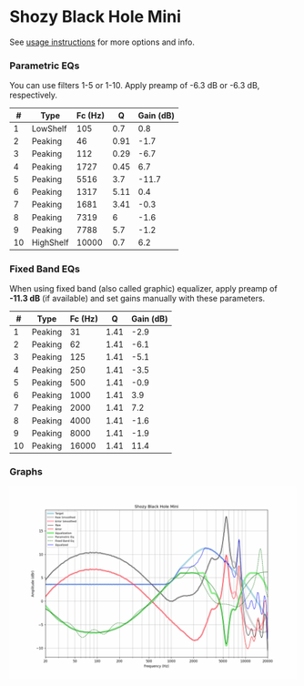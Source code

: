 # Shozy Black Hole Mini
See [usage instructions](https://github.com/jaakkopasanen/AutoEq#usage) for more options and info.

### Parametric EQs
You can use filters 1-5 or 1-10. Apply preamp of -6.3 dB or -6.3 dB, respectively.

|   # | Type      |   Fc (Hz) |    Q |   Gain (dB) |
|-----|-----------|-----------|------|-------------|
|   1 | LowShelf  |       105 | 0.7  |         0.8 |
|   2 | Peaking   |        46 | 0.91 |        -1.7 |
|   3 | Peaking   |       112 | 0.29 |        -6.7 |
|   4 | Peaking   |      1727 | 0.45 |         6.7 |
|   5 | Peaking   |      5516 | 3.7  |       -11.7 |
|   6 | Peaking   |      1317 | 5.11 |         0.4 |
|   7 | Peaking   |      1681 | 3.41 |        -0.3 |
|   8 | Peaking   |      7319 | 6    |        -1.6 |
|   9 | Peaking   |      7788 | 5.7  |        -1.2 |
|  10 | HighShelf |     10000 | 0.7  |         6.2 |

### Fixed Band EQs
When using fixed band (also called graphic) equalizer, apply preamp of **-11.3 dB** (if available) and set gains manually with these parameters.

|   # | Type    |   Fc (Hz) |    Q |   Gain (dB) |
|-----|---------|-----------|------|-------------|
|   1 | Peaking |        31 | 1.41 |        -2.9 |
|   2 | Peaking |        62 | 1.41 |        -6.1 |
|   3 | Peaking |       125 | 1.41 |        -5.1 |
|   4 | Peaking |       250 | 1.41 |        -3.5 |
|   5 | Peaking |       500 | 1.41 |        -0.9 |
|   6 | Peaking |      1000 | 1.41 |         3.9 |
|   7 | Peaking |      2000 | 1.41 |         7.2 |
|   8 | Peaking |      4000 | 1.41 |        -1.6 |
|   9 | Peaking |      8000 | 1.41 |        -1.9 |
|  10 | Peaking |     16000 | 1.41 |        11.4 |

### Graphs
![](./Shozy%20Black%20Hole%20Mini.png)
